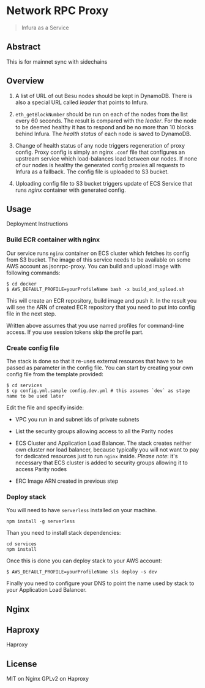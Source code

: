# Network RPC Proxy

> Infura as a Service

## Abstract

This is for mainnet sync with sidechains

## Overview

1. A list of URL of out Besu nodes should be kept in DynamoDB. There is also a special URL called
*leader* that points to Infura.

2. `eth_getBlockNumber` should be run on each of the nodes from the list every 60 seconds. The result is
compared with the *leader*. For the node to be deemed healthy it has to respond and be no more than
10 blocks behind Infura. The *health status* of each node is saved to DynamoDB.

3. Change of health status of any node triggers regeneration of proxy config. Proxy config is simply
an nginx `.conf` file that configures an upstream service which load-balances load between our nodes.
If none of our nodes is healthy the generated config proxies all requests to Infura as
a fallback. The config file is uploaded to S3 bucket.

4. Uploading config file to S3 bucket triggers update of ECS Service that runs *nginx* container with
generated config.

## Usage

Deployment Instructions 

### Build ECR container with nginx

Our service runs `nginx` container on ECS cluster which fetches its config from S3 bucket. The
image of this service needs to be available on some AWS account as jsonrpc-proxy. You can build
and upload image with following commands:

    $ cd docker
    $ AWS_DEFAULT_PROFILE=yourProfileName bash -x build_and_upload.sh

This will create an ECR repository, build image and push it. In the result you will see the ARN
of created ECR repository that you need to put into config file in the next step.

Written above assumes that you use named profiles for command-line access. If you use session tokens skip
the profile part.

### Create config file

The stack is done so that it re-uses external resources that have to be passed as parameter in
the config file. You can start by creating your own config file from the template provided:


    $ cd services
    $ cp config.yml.sample config.dev.yml # this assumes `dev` as stage name to be used later


Edit the file and specify inside:

* VPC you run in and subnet ids of private subnets

* List the security groups allowing access to all the Parity nodes

* ECS Cluster and Application Load Balancer. The stack creates neither own cluster nor load balancer,
because typically you will not want to pay for dedicated resources just to run `nginx` inside.
*Please note*: it's necessary that ECS cluster is added to security groups allowing it to access Parity nodes

* ERC Image ARN created in previous step


### Deploy stack

You will need to have `serverless` installed on your machine.

    npm install -g serverless

Than you need to install stack dependencies:


    cd services
    npm install


Once this is done you can deploy stack to your AWS account:


    $ AWS_DEFAULT_PROFILE=yourProfileName sls deploy -s dev


Finally you need to configure your DNS to point the name used by stack to your Application Load Balancer.


## Nginx

## Haproxy

Haproxy

## License

MIT on Nginx
GPLv2 on Haproxy
